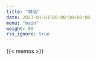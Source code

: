 ```yaml
---
title: "嘀咕"
date: 2023-01-01T08:00:00+08:00
menu: "main"
weight: 80
rss_ignore: true
---
```


{{< memos >}}